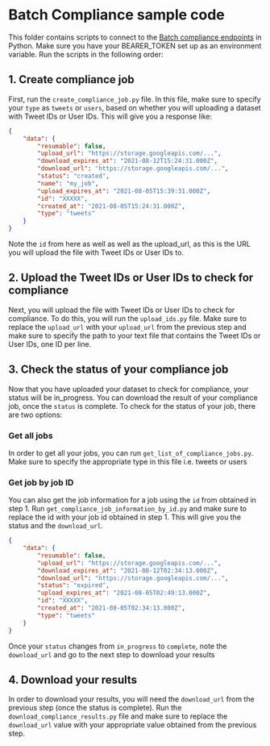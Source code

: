 # Batch Compliance sample code

This folder contains scripts to connect to the [Batch compliance endpoints](https://developer.twitter.com/en/docs/twitter-api/compliance/batch-compliance/introduction) in Python. Make sure you have your BEARER_TOKEN set up as an environment variable. Run the scripts in the following order:

## 1. Create compliance job

First, run the `create_compliance_job.py` file. In this file, make sure to specify your `type` as `tweets` or `users`, based on whether you will uploading a dataset with Tweet IDs or User IDs. This will give you a response like:

```json
{
    "data": {
        "resumable": false,
        "upload_url": "https://storage.googleapis.com/...",
        "download_expires_at": "2021-08-12T15:24:31.000Z",
        "download_url": "https://storage.googleapis.com/...",
        "status": "created",
        "name": "my_job",
        "upload_expires_at": "2021-08-05T15:39:31.000Z",
        "id": "XXXXX",
        "created_at": "2021-08-05T15:24:31.000Z",
        "type": "tweets"
    }
}
```

Note the `id` from here as well as well as the upload_url, as this is the URL you will upload the file with Tweet IDs or User IDs to.

## 2. Upload the Tweet IDs or User IDs to check for compliance

Next, you will upload the file with Tweet IDs or User IDs to check for compliance. To do this, you will run the `upload_ids.py` file. Make sure to replace the `upload_url` with your `upload_url` from the previous step and make sure to specify the path to your text file that contains the Tweet IDs or User IDs, one ID per line.

## 3. Check the status of your compliance job

Now that you have uploaded your dataset to check for compliance, your status will be in_progress. You can download the result of your compliance job, once the `status` is complete. To check for the status of your job, there are two options:

### Get all jobs

In order to get all your jobs, you can run `get_list_of_compliance_jobs.py`. Make sure to specify the appropriate type in this file i.e. tweets or users

### Get job by job ID

You can also get the job information for a job using the `id` from obtained in step 1. Run `get_compliance_job_information_by_id.py` and make sure to replace the id with your job id obtained in step 1. This will give you the status and the `download_url`.

```json
{
    "data": {
        "resumable": false,
        "upload_url": "https://storage.googleapis.com/...",
        "download_expires_at": "2021-08-12T02:34:13.000Z",
        "download_url": "https://storage.googleapis.com/...",
        "status": "expired",
        "upload_expires_at": "2021-08-05T02:49:13.000Z",
        "id": "XXXXX",
        "created_at": "2021-08-05T02:34:13.000Z",
        "type": "tweets"
    }
}
```

Once your `status` changes from `in_progress` to `complete`, note the `download_url` and go to the next step to download your results

## 4. Download your results

In order to download your results, you will need the `download_url` from the previous step (once the status is complete). Run the `download_compliance_results.py` file and make sure to replace the `download_url` value with your appropriate value obtained from the previous step.